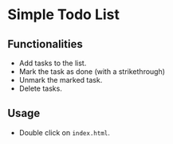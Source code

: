 # Simple Todo List

## Functionalities
- Add tasks to the list.
- Mark the task as done (with a strikethrough)
- Unmark the marked task.
- Delete tasks.

## Usage
- Double click on `index.html`.
